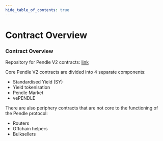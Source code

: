 ```yaml
---
hide_table_of_contents: true
---
```


# Contract Overview

### Contract Overview

Repository for Pendle V2 contracts: [link](https://github.com/pendle-finance/pendle-core-v2-public)

Core Pendle V2 contracts are divided into 4 separate components:
* Standardised Yield (SY)
* Yield tokenisation
* Pendle Market
* vePENDLE

There are also periphery contracts that are not core to the functioning of the Pendle protocol:
* Routers
* Offchain helpers
* Bulksellers
